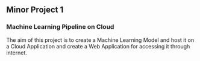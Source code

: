 ## Minor Project 1

### Machine Learning Pipeline on Cloud

The aim of this project is to create a Machine Learning Model and host it on a Cloud Application and create a Web Application for accessing it through internet.
